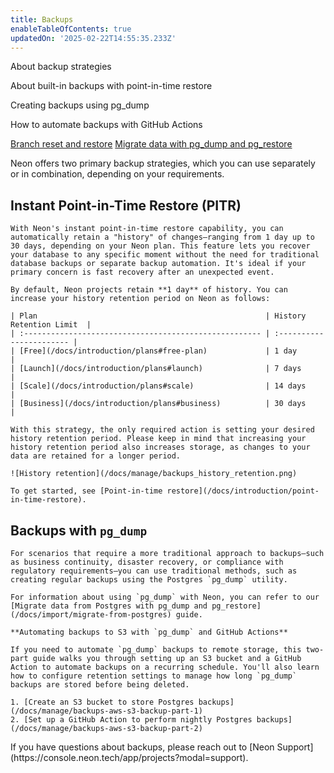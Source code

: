 ```yaml
---
title: Backups
enableTableOfContents: true
updatedOn: '2025-02-22T14:55:35.233Z'
---
```


<InfoBlock>
<DocsList title="What you will learn:">
<p>About backup strategies</p>
<p>About built-in backups with point-in-time restore</p>
<p>Creating backups using pg_dump</p>
<p>How to automate backups with GitHub Actions</p>
</DocsList>

<DocsList title="Related resources" theme="docs">
  <a href="/docs/introduction/point-in-time-restore">Branch reset and restore</a>
  <a href="/docs/import/migrate-from-postgres">Migrate data with pg_dump and pg_restore</a>
</DocsList>

</InfoBlock>

Neon offers two primary backup strategies, which you can use separately or in combination, depending on your requirements.

<Steps>

## Instant Point-in-Time Restore (PITR)

    With Neon's instant point-in-time restore capability, you can automatically retain a "history" of changes—ranging from 1 day up to 30 days, depending on your Neon plan. This feature lets you recover your database to any specific moment without the need for traditional database backups or separate backup automation. It's ideal if your primary concern is fast recovery after an unexpected event.

    By default, Neon projects retain **1 day** of history. You can increase your history retention period on Neon as follows:

    | Plan                                                   | History Retention Limit  |
    | :----------------------------------------------------- | :----------------------- |
    | [Free](/docs/introduction/plans#free-plan)             | 1 day                    |
    | [Launch](/docs/introduction/plans#launch)              | 7 days                   |
    | [Scale](/docs/introduction/plans#scale)                | 14 days                  |
    | [Business](/docs/introduction/plans#business)          | 30 days                  |

    With this strategy, the only required action is setting your desired history retention period. Please keep in mind that increasing your history retention period also increases storage, as changes to your data are retained for a longer period.

    ![History retention](/docs/manage/backups_history_retention.png)

    To get started, see [Point-in-time restore](/docs/introduction/point-in-time-restore).

## Backups with `pg_dump`

    For scenarios that require a more traditional approach to backups—such as business continuity, disaster recovery, or compliance with regulatory requirements—you can use traditional methods, such as creating regular backups using the Postgres `pg_dump` utility.

    For information about using `pg_dump` with Neon, you can refer to our [Migrate data from Postgres with pg_dump and pg_restore](/docs/import/migrate-from-postgres) guide.

    **Automating backups to S3 with `pg_dump` and GitHub Actions**

    If you need to automate `pg_dump` backups to remote storage, this two-part guide walks you through setting up an S3 bucket and a GitHub Action to automate backups on a recurring schedule. You'll also learn how to configure retention settings to manage how long `pg_dump` backups are stored before being deleted.

    1. [Create an S3 bucket to store Postgres backups](/docs/manage/backups-aws-s3-backup-part-1)
    2. [Set up a GitHub Action to perform nightly Postgres backups](/docs/manage/backups-aws-s3-backup-part-2)

</Steps>

<Admonition type="note" title="Backup & Restore Questions?">
If you have questions about backups, please reach out to [Neon Support](https://console.neon.tech/app/projects?modal=support).
</Admonition>
